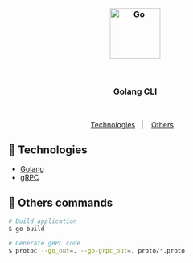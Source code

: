 

<br />



<h3 align="center">
  <img src="https://user-images.githubusercontent.com/58083563/193971505-32402d48-42cc-4ac2-be84-9f0a7a470784.svg" alt="Go" width="100" />
</h3><br />
<h3 align="center">Golang CLI</h3>
<br>
<p align="center">
  <a href="#rocket-Technologies">Technologies</a>&nbsp;&nbsp;&nbsp;|&nbsp;&nbsp;&nbsp;
  <a href="#gift-Others-commands">Others</a>&nbsp;&nbsp;&nbsp;
</p>

## :rocket: Technologies

- [Golang](https://go.dev/)
- [gRPC](https://grpc.io/)

## :gift: Others commands

```sh
# Build application
$ go build

# Generate gRPC code
$ protoc --go_out=. --go-grpc_out=. proto/*.proto
